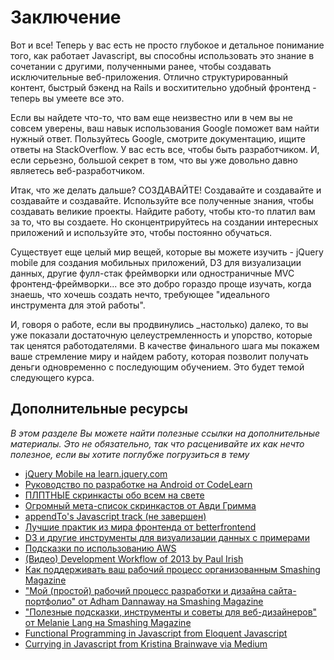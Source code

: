 # Заключение

Вот и все! Теперь у вас есть не просто глубокое и детальное понимание того, как работает Javascript, вы способны использовать это знание в сочетании с другими, полученными ранее, чтобы создавать исключительные веб-приложения. Отлично структурированный контент, быстрый бэкенд на Rails и восхитительно удобный фронтенд - теперь вы умеете все это.

Если вы найдете что-то, что вам еще неизвестно или в чем вы не совсем уверены, ваш навык использования Google поможет вам найти нужный ответ. Пользуйтесь Google, смотрите документацию, ищите ответы на StackOverflow. У вас есть все, чтобы быть разработчиком. И, если серьезно, большой секрет в том, что вы уже довольно давно являетесь веб-разработчиком.

Итак, что же делать дальше? СОЗДАВАЙТЕ! Создавайте и создавайте и создавайте и создавайте. Используйте все полученные знания, чтобы создавать великие проекты. Найдите работу, чтобы кто-то платил вам за то, что вы создаете. Но сконцентрируйтесь на создании интересных приложений и используйте это, чтобы постоянно обучаться.

Существует еще целый мир вещей, которые вы можете изучить - jQuery mobile для создания мобильных приложений, D3 для визуализации данных, другие фулл-стак фреймворки или одностраничные MVC фронтенд-фреймворки... все это добро гораздо проще изучать, когда знаешь, что хочешь создать нечто, требующее "идеального инструмента для этой работы".

И, говоря о работе, если вы продвинулись _настолько) далеко, то вы уже показали достаточную целеустремленность и упорство, которые так ценятся работодателями. В качестве финального шага мы покажем ваше стремление миру и найдем работу, которая позволит получать деньги одновременно с последующим обучением. Это будет темой следующего курса.

## Дополнительные ресурсы

*В этом разделе Вы можете найти полезные ссылки на дополнительные материалы. Это не обязательно, так что расценивайте их как нечто полезное, если вы хотите поглубже погрузиться в тему*

* [jQuery Mobile на learn.jquery.com](http://learn.jquery.com/jquery-mobile/)
* [Руководство по разработке на Android от CodeLearn](http://www.codelearn.org/android-tutorial)
* [ПЛПТНЫЕ скринкасты обо всем на свете](https://www.bitcast.io/)
* [Огромный мета-список скринкастов от Авди Гримма](http://devblog.avdi.org/2013/06/21/a-list-of-programming-screencast-series/)
* [appendTo's Javascript track (не завершен)](http://learn.appendto.com/lesson/javascript-101)
* [Лучшие практик из мира фронтенда от betterfrontend](http://betterfrontend.com/)
* [D3 и другие инструменты для визуализации данных с примерами](http://tributary.io)
* [Подсказки по использованию AWS](http://wblinks.com/notes/aws-tips-i-wish-id-known-before-i-started/)
* [(Видео) Development Workflow of 2013 by Paul Irish](http://www.youtube.com/watch?v=f7AU2Ozu8eo)
* [Как поддерживать ваш рабочий процесс организованным  Smashing Magazine](http://coding.smashingmagazine.com/2011/01/19/cleaning-up-the-mess-how-to-keep-your-coding-workflow-organized/)
* ["Мой (простой) рабочий процесс разработки и дизайна сайта-портфолио" от Adham Dannaway на Smashing Magazine](http://www.smashingmagazine.com/2013/06/25/workflow-design-develop-modern-portfolio-website/)
* ["Полезные подсказки, инструменты и советы для веб-дизайнеров" от Melanie Lang на Smashing Magazine](http://www.smashingmagazine.com/2013/10/02/powerful-workflow-tips-tools-and-tricks-for-web-designers/)
* [Functional Programming in Javascript from Eloquent Javascript](http://eloquentjavascript.net/chapter6.html)
* [Currying in Javascript from Kristina Brainwave via Medium](https://medium.com/p/ce6da2d324fe)

